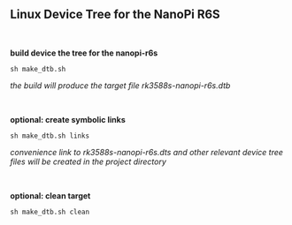 ## Linux Device Tree for the NanoPi R6S

<br/>

**build device the tree for the nanopi-r6s**
```
sh make_dtb.sh
```

<i>the build will produce the target file rk3588s-nanopi-r6s.dtb</i>

<br/>

**optional: create symbolic links**
```
sh make_dtb.sh links
```

<i>convenience link to rk3588s-nanopi-r6s.dts and other relevant device tree files will be created in the project directory</i>

<br/>

**optional: clean target**
```
sh make_dtb.sh clean
```
